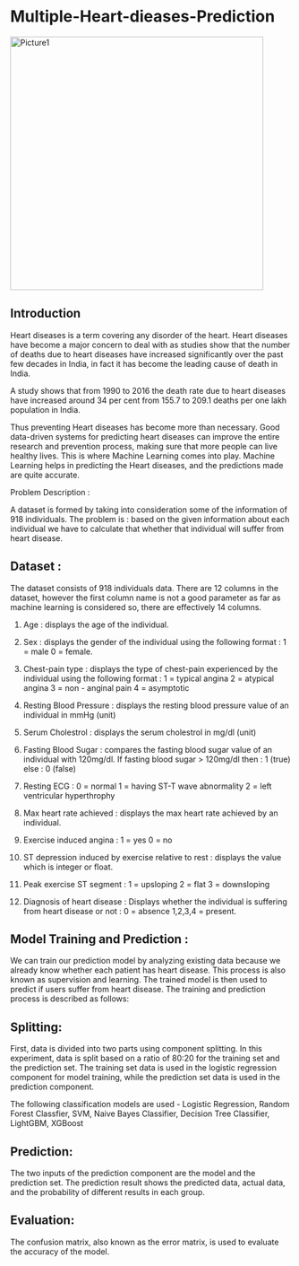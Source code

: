 # Multiple-Heart-dieases-Prediction
<img width="452" alt="Picture1" src="https://github.com/ayushkh420/Multiple-Heart-dieases-Prediction/assets/72161883/fc72104e-de65-40c2-be87-11416e6e524d">


## Introduction

Heart diseases is a term covering any disorder of the heart.
Heart diseases have become a major concern to deal with as studies show that the number of deaths due to heart diseases have increased significantly over the past few decades in India, in fact it has become the leading cause of death in India.

A study shows that from 1990 to 2016 the death rate due to heart diseases have increased around 34 per cent from 155.7 to 209.1 deaths per one lakh population in India.

Thus preventing Heart diseases has become more than necessary.
Good data-driven systems for predicting heart diseases can improve the entire research and prevention process, making sure that more people can live healthy lives.
This is where Machine Learning comes into play.
Machine Learning helps in predicting the Heart diseases, and the predictions made are quite accurate.

Problem Description :

A dataset is formed by taking into consideration some of the information of 918 individuals.
The problem is : based on the given information about each individual we have to calculate that whether that individual will suffer from heart disease.

## Dataset :

The dataset consists of 918 individuals data.
There are 12 columns in the dataset, however the first column name is not a good parameter as far as machine learning is considered so, there are effectively 14 columns.

1.	Age : displays the age of the individual.
2.	Sex : displays the gender of the individual using the following   format : 1 = male
          0 = female.
3.	Chest-pain type : displays the type of chest-pain experienced by the individual using the following format :
           1 = typical angina
           2 = atypical angina
           3 = non - anginal pain
           4 = asymptotic
4.	Resting Blood Pressure : displays the resting blood pressure value of an individual in mmHg (unit)
5.	Serum Cholestrol : displays the serum cholestrol in mg/dl (unit)
6.	Fasting Blood Sugar : compares the fasting blood sugar value of an individual with 120mg/dl. 
   If fasting blood sugar > 120mg/dl then : 1  (true)
                                else : 0   (false)
7.	Resting ECG : 
              0 = normal
              1 = having ST-T wave abnormality
              2 = left ventricular hyperthrophy
8.	Max heart rate achieved : displays the max heart rate achieved by an individual.
9.	Exercise induced angina : 
              1 = yes
              0 = no
10.	ST depression induced by exercise relative to rest : displays the value which is integer or float.
11.	Peak exercise ST segment : 
              1 = upsloping
              2 = flat
              3 = downsloping

12.	Diagnosis of heart disease : Displays whether the individual is suffering from heart disease or not : 
              0 = absence
              1,2,3,4 = present.

## Model Training and Prediction : 
We can train our prediction model by analyzing existing data because we already know whether each patient has heart disease. This process is also known as supervision and learning. The trained model is then used to predict if users suffer from heart disease. The training and prediction process is described as follows:

## Splitting: 
First, data is divided into two parts using component splitting. In this experiment, data is split based on a ratio of 80:20 for the training set and the prediction set. The training set data is used in the logistic regression component for model training, while the prediction set data is used in the prediction component.

The following classification models are used - Logistic Regression, Random Forest Classfier, SVM, Naive Bayes Classifier, Decision Tree Classifier, LightGBM, XGBoost

## Prediction:
The two inputs of the prediction component are the model and the prediction set. The prediction result shows the predicted data, actual data, and the probability of different results in each group.

## Evaluation: 
The confusion matrix, also known as the error matrix, is used to evaluate the accuracy of the model.
